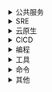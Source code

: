 <details>
<summary>公共服务</summary>

- [常见软件下载](https://quickref.leops.cn/software.html): 常用软件下载镜像。
- [Mac](https://quickref.leops.cn/mac.html):  各种类别非常好用的 Mac 应用程序、软件以及工具。项目来自[**awesome**](https://github.com/jaywcjlove/awesome-mac)
- [常见软件镜像](https://quickref.leops.cn/mirrors.html): 用于设置常用软件的国内镜像，以便加速下载资源。
- [常见公共服务](https://quickref.leops.cn/public.html): 用于系统设置的常见公共服务。

</details>

<details>
<summary>SRE</summary>

- [SLA](https://quickref.leops.cn/sla.html): SLA是Service-Level Agreement的缩写，也就是服务等级协议，指的是系统服务提供者（Provider）对客户（Customer）的一个服务承诺，也可以理解为服务提供者和客户之间签订的协议或者合约，是具有法律效力的，不能随便承诺。同时SLA也是衡量一个系统是否健康的常见方法。

</details>

<details>
<summary>云原生</summary>

- [Helm3](https://quickref.leops.cn/helm3.html): Helm 是 Deis 开发的一个用于 Kubernetes 应用的包管理工具,主要用来管理 Charts
- [Containerd](https://quickref.leops.cn/containerd.html): Containerd 是一个工业级标准的容器运行时，它强调简单性、健壮性和可移植性。Containerd 可以在宿主机中管理完整的容器生命周期：容器镜像的传输和存储、容器的执行和管理、存储和网络等。
- [Docker-Compose](https://quickref.leops.cn/docker-compose.html): Docker-Compose 项目是 Docker 官方的开源项目，负责实现对 Docker 容器集群的快速编排。
- [Dockerfile](https://quickref.leops.cn/dockerfile.html): 这是 [Dockerfile](https://docs.docker.com/engine/reference/builder/) 的快速参考备忘单。
- [Docker](https://quickref.leops.cn/docker.html): 这是 [Docker](https://docs.docker.com/get-started/) 的速查表。 你可以在这里找到最常见的 Docker 命令。

</details>

<details>
<summary>CICD</summary>

- [Jenkins Pipeline](https://quickref.leops.cn/jenkins-pipeline.html): Jenkins Pipeline是一套插件，将持续交付的实现和实施集成到 Jenkins 中。
- [Jenkins](https://quickref.leops.cn/jenkins.html): Jenkins 是一个免费的开源自动化服务器。[Jenkins](https://www.jenkins.io/) 通过持续集成和促进持续交付的技术方面，帮助自动化软件开发过程中的非人工部分。它是一个基于服务器的系统，运行在servlet容器(如Apache Tomcat)中。

</details>

<details>
<summary>编程</summary>

- [Groovy](https://quickref.leops.cn/groovy.html): Apache [Groovy](https://groovy-lang.org/) 是一种功能强大的、可选类型的动态语言，具有静态类型和静态编译功能，用于 Java 平台，旨在通过简洁、熟悉和易于学习的语法提高开发人员的工作效率。它可以与任何 Java 程序顺利地集成，并立即为您的应用程序提供强大的功能，包括脚本功能、特定于领域的语言编写、运行时和编译时元编程以及函数式编程。
- [Golang](https://quickref.leops.cn/golang.html): [Golang](https://golang.org/) 的基本语法和使用.
- [Bash](https://quickref.leops.cn/bash.html): 这是一份快速参考速查表，用于入门linux bash shell脚本。.
- [Python3](https://quickref.leops.cn/python3.html): The [Python](https://www.python.org/) cheat sheet is a one-page reference sheet for the Python 3 programming language.

</details>

<details>
<summary>工具</summary>

- [Nginx](https://quickref.leops.cn/nginx.html): 这个 [nginx](https://nginx.org/en/) 快速参考备忘单显示了它的常用命和配置使用清单。

</details>

<details>
<summary>命令</summary>

- [rsync](https://quickref.leops.cn/rsync.html): 使用 [rsync](https://rsync.samba.org/) 可提供快速增量文件传输。
- [tcpdump](https://quickref.leops.cn/tcpdump.html): 使用 [TCPDump](https://www.tcpdump.org) 可以将网络中传送的数据包完全截获下来提供分析。
- [lsof](https://quickref.leops.cn/lsof.html): 这个快速参考备忘单提供了使用 lsof 命令的各种方法。
- [git](https://quickref.leops.cn/git.html): 本备忘单总结了常用的 [Git](https://git-scm.com/) 命令行指令，以供快速参考。
- [curl](https://quickref.leops.cn/curl.html): 此 [Curl](https://github.com/curl/curl) 备忘清单包含命令和一些常见的 Curl 技巧示例。
- [awk](https://quickref.leops.cn/awk.html): 这是 [GNU awk](https://www.gnu.org/software/gawk/manual/gawk.html) 的单页快速参考备忘单，其中涵盖了常用的 `awk` 表达式和命令。
- [sed](https://quickref.leops.cn/sed.html): Sed 是一个流编辑器，此 Sed 备忘清单包含 Sed 命令和一些常见的 Sed 技巧。
- [YUM](https://quickref.leops.cn/yum.html): 这个 YUM 快速参考备忘单显示了它的常用命令使用清单。
- [cron](https://quickref.leops.cn/cron.html): 最适合安排重复性任务。 可以使用关联的实用程序来完成一次性任务的调度。
- [grep](https://quickref.leops.cn/grep.html): 本备忘单旨在快速提醒使用命令行程序 grep 所涉及的主要概念，并假设您已经了解其用法。
- [ssh](https://quickref.leops.cn/ssh.html): 此快速参考备忘单提供了使用 SSH 的各种方法。
- [chmod](https://quickref.leops.cn/chmod.html): 这份快速参考备忘单提供了文件权限的简要概述，以及 chmod 命令的操作
- [find](https://quickref.leops.cn/find.html): 这是 Linux find 命令备忘清单的快速参考列表，包含常用选项和示例。

</details>

<details>
<summary>其他</summary>

- [QuickRef](https://quickref.leops.cn/quickref.html): 速查表文档的语法。

</details>

